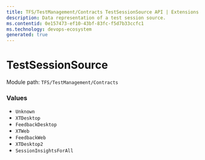 ```yaml
---
title: TFS/TestManagement/Contracts TestSessionSource API | Extensions for Azure DevOps Services
description: Data representation of a test session source.
ms.contentid: 0e157473-ef10-43bf-83fc-f5d7b33ccfc1
ms.technology: devops-ecosystem
generated: true
---
```


# TestSessionSource

Module path: `TFS/TestManagement/Contracts`


### Values

* `Unknown` 
* `XTDesktop` 
* `FeedbackDesktop` 
* `XTWeb` 
* `FeedbackWeb` 
* `XTDesktop2` 
* `SessionInsightsForAll`
